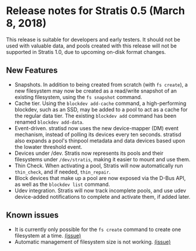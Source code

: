 # Release notes for Stratis 0.5 (March 8, 2018)

This release is suitable for developers and early testers. It should not be
used with valuable data, and pools created with this release will not be
supported in Stratis 1.0, due to upcoming on-disk format changes.

## New Features

* Snapshots. In addition to being created from scratch (with `fs create`), a
  new filesystem may now be created as a read/write snapshot of an existing
  filesystem, using the `fs snapshot` command.
* Cache tier. Using the `blockdev add-cache` command, a high-performing
  blockdev, such as an SSD, may be added to a pool to act as a cache for the
  regular data tier. The existing `blockdev add` command has been renamed
  `blockdev add-data`.
* Event-driven. stratisd now uses the new device-mapper (DM) event mechanism,
  instead of polling its devices every ten seconds. stratisd also expands a
  pool's thinpool metadata and data devices based upon the lowater threshold
  event.
* Devices under /dev. Stratis now represents its pools and their filesystems
  under `/dev/stratis`, making it easier to mount and use them.
* Thin Check. When activating a pool, Stratis will now automatically run
  `thin_check`, and if needed, `thin_repair`.
* Block devices that make up a pool are now exposed via the D-Bus API, as well
  as the `blockdev list` command.
* Udev integration. Stratis will now track incomplete pools, and use udev
  device-added notifications to complete and activate them, if added later.
  
## Known issues

* It is currently only possible for the `fs create` command to create one
  filesystem at a time. [(issue)](https://github.com/stratis-storage/stratisd/issues/694)
* Automatic management of filesystem size is not working. [(issue)](https://github.com/stratis-storage/stratisd/issues/695)
  
